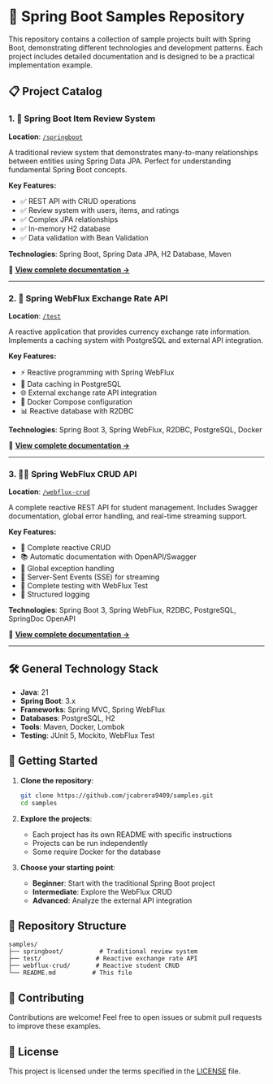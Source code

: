 # 🚀 Spring Boot Samples Repository

This repository contains a collection of sample projects built with Spring Boot, demonstrating different technologies and development patterns. Each project includes detailed documentation and is designed to be a practical implementation example.

## 📋 Project Catalog

### 1. 🔄 Spring Boot Item Review System
**Location**: [`/springboot`](./springboot/)

A traditional review system that demonstrates many-to-many relationships between entities using Spring Data JPA. Perfect for understanding fundamental Spring Boot concepts.

**Key Features:**
- ✅ REST API with CRUD operations
- ✅ Review system with users, items, and ratings
- ✅ Complex JPA relationships
- ✅ In-memory H2 database
- ✅ Data validation with Bean Validation

**Technologies**: Spring Boot, Spring Data JPA, H2 Database, Maven

📖 **[View complete documentation →](./springboot/README.md)**

---

### 2. 💱 Spring WebFlux Exchange Rate API
**Location**: [`/test`](./test/)

A reactive application that provides currency exchange rate information. Implements a caching system with PostgreSQL and external API integration.

**Key Features:**
- ⚡ Reactive programming with Spring WebFlux
- 💾 Data caching in PostgreSQL
- 🌐 External exchange rate API integration
- 🐳 Docker Compose configuration
- 📊 Reactive database with R2DBC

**Technologies**: Spring Boot 3, Spring WebFlux, R2DBC, PostgreSQL, Docker

📖 **[View complete documentation →](./test/README.md)**

---

### 3. 👨‍🎓 Spring WebFlux CRUD API
**Location**: [`/webflux-crud`](./webflux-crud/)

A complete reactive REST API for student management. Includes Swagger documentation, global error handling, and real-time streaming support.

**Key Features:**
- 🔄 Complete reactive CRUD
- 📚 Automatic documentation with OpenAPI/Swagger
- 🚨 Global exception handling
- 📡 Server-Sent Events (SSE) for streaming
- 🧪 Complete testing with WebFlux Test
- 📝 Structured logging

**Technologies**: Spring Boot 3, Spring WebFlux, R2DBC, PostgreSQL, SpringDoc OpenAPI

📖 **[View complete documentation →](./webflux-crud/README.md)**

---

## 🛠️ General Technology Stack

- **Java**: 21
- **Spring Boot**: 3.x
- **Frameworks**: Spring MVC, Spring WebFlux
- **Databases**: PostgreSQL, H2
- **Tools**: Maven, Docker, Lombok
- **Testing**: JUnit 5, Mockito, WebFlux Test

## 🚀 Getting Started

1. **Clone the repository**:
   ```bash
   git clone https://github.com/jcabrera9409/samples.git
   cd samples
   ```

2. **Explore the projects**:
   - Each project has its own README with specific instructions
   - Projects can be run independently
   - Some require Docker for the database

3. **Choose your starting point**:
   - **Beginner**: Start with the traditional Spring Boot project
   - **Intermediate**: Explore the WebFlux CRUD
   - **Advanced**: Analyze the external API integration

## 📝 Repository Structure

```
samples/
├── springboot/          # Traditional review system
├── test/               # Reactive exchange rate API
├── webflux-crud/       # Reactive student CRUD
└── README.md          # This file
```

## 🤝 Contributing

Contributions are welcome! Feel free to open issues or submit pull requests to improve these examples.

## 📄 License

This project is licensed under the terms specified in the [LICENSE](./LICENSE) file.